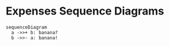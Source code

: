 # Expenses Sequence Diagrams

```mermaid
sequenceDiagram
  a ->>+ b: banana?
  b ->>- a: banana!
```
